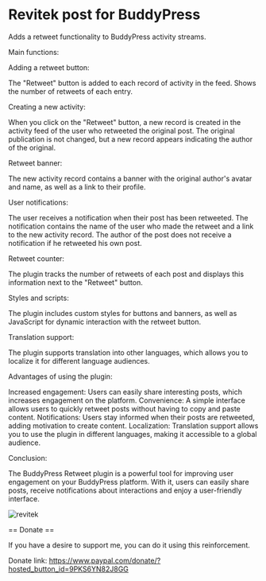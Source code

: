 # Revitek post for BuddyPress 
Adds a retweet functionality to BuddyPress activity streams.

Main functions:

Adding a retweet button:

The "Retweet" button is added to each record of activity in the feed.
Shows the number of retweets of each entry.

Creating a new activity:

When you click on the "Retweet" button, a new record is created in the activity feed of the user who retweeted the original post.
The original publication is not changed, but a new record appears indicating the author of the original.

Retweet banner:

The new activity record contains a banner with the original author's avatar and name, as well as a link to their profile.

User notifications:

The user receives a notification when their post has been retweeted.
The notification contains the name of the user who made the retweet and a link to the new activity record.
The author of the post does not receive a notification if he retweeted his own post.

Retweet counter:

The plugin tracks the number of retweets of each post and displays this information next to the "Retweet" button.

Styles and scripts:

The plugin includes custom styles for buttons and banners, as well as JavaScript for dynamic interaction with the retweet button.

Translation support:

The plugin supports translation into other languages, which allows you to localize it for different language audiences.

Advantages of using the plugin:

Increased engagement: Users can easily share interesting posts, which increases engagement on the platform.
Convenience: A simple interface allows users to quickly retweet posts without having to copy and paste content.
Notifications: Users stay informed when their posts are retweeted, adding motivation to create content.
Localization: Translation support allows you to use the plugin in different languages, making it accessible to a global audience.

Conclusion:

The BuddyPress Retweet plugin is a powerful tool for improving user engagement on your BuddyPress platform. With it, users can easily share posts, receive notifications about interactions and enjoy a user-friendly interface.

![revitek](https://github.com/koka-boka/Retweet-post-fot-BuddyPress/assets/172103790/d444e9d7-e24b-414a-8e1f-641c0f11855f)


== Donate ==

If you have a desire to support me, you can do it using this reinforcement.

Donate link: https://www.paypal.com/donate/?hosted_button_id=9PKS6YN82J8GG
